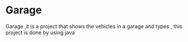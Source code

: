 # Garage
Garage ,it is a project that shows the vehicles in a garage and types , this project is done by using java
